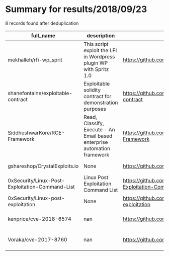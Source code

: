 
# Summary for results/2018/09/23
    
8 records found after deduplication

| full_name | description | html_url | matched_list | matched_count | pushed_at | size | stargazers_count | language | forks_count | vul_ids |
|-------------------------------------------------|--------------------------------------------------------------------------|--------------------------------------------------------------------|----------------|-----------------|---------------------------|--------|--------------------|------------|---------------|-------------------|
| mekhalleh/rfi-wp_sprit | This script exploit the LFI in Wordpress plugin WP with Spritz 1.0 | https://github.com/mekhalleh/rfi-wp_sprit | ['exploit'] | 1 | 2018-09-23 11:49:42+00:00 | 10 | 2 | Python | 1 | [] |
| shanefontaine/exploitable-contract | Exploitable solidity contract for demonstration purposes | https://github.com/shanefontaine/exploitable-contract | ['exploit'] | 1 | 2018-09-23 00:13:29+00:00 | 6 | 1 | JavaScript | 0 | [] |
| SiddheshwarKore/RCE-Framework | Read, Classify, Execute - An Email based enterprise automation framework | https://github.com/SiddheshwarKore/RCE-Framework | ['rce'] | 1 | 2018-09-23 04:33:07+00:00 | 1 | 0 | nan | 0 | [] |
| gshareshop/CrystalExploits.io | None | https://github.com/gshareshop/CrystalExploits.io | ['exploit'] | 1 | 2018-09-23 05:38:45+00:00 | 4727 | 0 | | 0 | [] |
| 0xSecurity/Linux-Post-Exploitation-Command-List | Linux Post Exploitation Command List | https://github.com/0xSecurity/Linux-Post-Exploitation-Command-List | ['exploit'] | 1 | 2018-09-23 19:28:56+00:00 | 0 | 0 | | 0 | [] |
| 0xSecurity/Linux-post-exploitation | None | https://github.com/0xSecurity/Linux-post-exploitation | ['exploit'] | 1 | 2018-09-23 19:54:16+00:00 | 36 | 0 | | 0 | [] |
| kenprice/cve-2018-6574 | nan | https://github.com/kenprice/cve-2018-6574 | ['cve-2'] | 1 | 2018-09-23 20:16:38+00:00 | 3 | 0 | Go | 0 | ['CVE-2018-6574'] |
| Voraka/cve-2017-8760 | nan | https://github.com/Voraka/cve-2017-8760 | ['cve-2'] | 1 | 2018-09-23 03:26:44+00:00 | 7 | 0 | Python | 2 | ['CVE-2017-8760'] |
